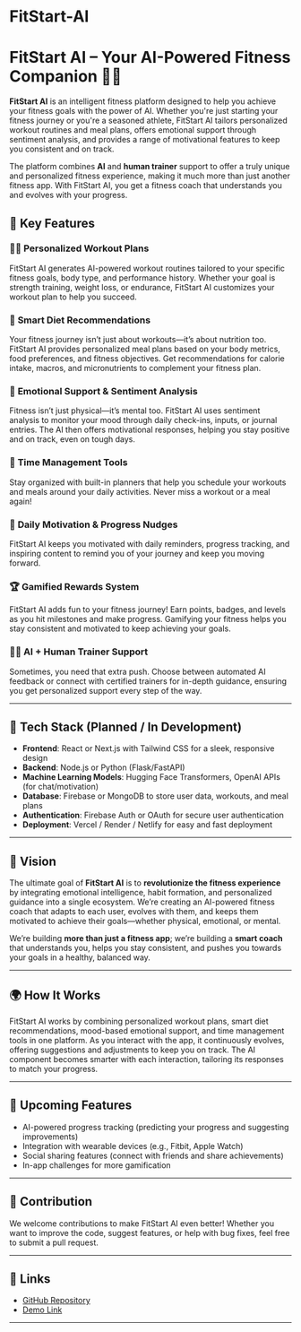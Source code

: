 # FitStart-AI
# FitStart AI – Your AI-Powered Fitness Companion 🧠💪

**FitStart AI** is an intelligent fitness platform designed to help you achieve your fitness goals with the power of AI. Whether you're just starting your fitness journey or you're a seasoned athlete, FitStart AI tailors personalized workout routines and meal plans, offers emotional support through sentiment analysis, and provides a range of motivational features to keep you consistent and on track.

The platform combines **AI** and **human trainer** support to offer a truly unique and personalized fitness experience, making it much more than just another fitness app. With FitStart AI, you get a fitness coach that understands you and evolves with your progress.

## 🚀 Key Features

### 🏋️‍♂️ **Personalized Workout Plans**  
FitStart AI generates AI-powered workout routines tailored to your specific fitness goals, body type, and performance history. Whether your goal is strength training, weight loss, or endurance, FitStart AI customizes your workout plan to help you succeed.

### 🥗 **Smart Diet Recommendations**  
Your fitness journey isn’t just about workouts—it’s about nutrition too. FitStart AI provides personalized meal plans based on your body metrics, food preferences, and fitness objectives. Get recommendations for calorie intake, macros, and micronutrients to complement your fitness plan.

### 🧠 **Emotional Support & Sentiment Analysis**  
Fitness isn’t just physical—it’s mental too. FitStart AI uses sentiment analysis to monitor your mood through daily check-ins, inputs, or journal entries. The AI then offers motivational responses, helping you stay positive and on track, even on tough days.

### 📅 **Time Management Tools**  
Stay organized with built-in planners that help you schedule your workouts and meals around your daily activities. Never miss a workout or a meal again!

### 🌟 **Daily Motivation & Progress Nudges**  
FitStart AI keeps you motivated with daily reminders, progress tracking, and inspiring content to remind you of your journey and keep you moving forward.

### 🏆 **Gamified Rewards System**  
FitStart AI adds fun to your fitness journey! Earn points, badges, and levels as you hit milestones and make progress. Gamifying your fitness helps you stay consistent and motivated to keep achieving your goals.

### 🧑‍🏫 **AI + Human Trainer Support**  
Sometimes, you need that extra push. Choose between automated AI feedback or connect with certified trainers for in-depth guidance, ensuring you get personalized support every step of the way.

---

## 🧰 Tech Stack (Planned / In Development)

- **Frontend**: React or Next.js with Tailwind CSS for a sleek, responsive design  
- **Backend**: Node.js or Python (Flask/FastAPI)  
- **Machine Learning Models**: Hugging Face Transformers, OpenAI APIs (for chat/motivation)  
- **Database**: Firebase or MongoDB to store user data, workouts, and meal plans  
- **Authentication**: Firebase Auth or OAuth for secure user authentication  
- **Deployment**: Vercel / Render / Netlify for easy and fast deployment

---

## 🌟 Vision  
The ultimate goal of **FitStart AI** is to **revolutionize the fitness experience** by integrating emotional intelligence, habit formation, and personalized guidance into a single ecosystem. We’re creating an AI-powered fitness coach that adapts to each user, evolves with them, and keeps them motivated to achieve their goals—whether physical, emotional, or mental.

We’re building **more than just a fitness app**; we’re building a **smart coach** that understands you, helps you stay consistent, and pushes you towards your goals in a healthy, balanced way.

---

## 🌍 How It Works
FitStart AI works by combining personalized workout plans, smart diet recommendations, mood-based emotional support, and time management tools in one platform. As you interact with the app, it continuously evolves, offering suggestions and adjustments to keep you on track. The AI component becomes smarter with each interaction, tailoring its responses to match your progress.

---

## 📅 Upcoming Features
- AI-powered progress tracking (predicting your progress and suggesting improvements)  
- Integration with wearable devices (e.g., Fitbit, Apple Watch)  
- Social sharing features (connect with friends and share achievements)  
- In-app challenges for more gamification

---

## 🤝 Contribution  
We welcome contributions to make FitStart AI even better! Whether you want to improve the code, suggest features, or help with bug fixes, feel free to submit a pull request.

---

## 🔗 Links  
- [GitHub Repository](https://github.com/Akilanmoorthi/FitStart-AI)  
- [Demo Link](#)

---
